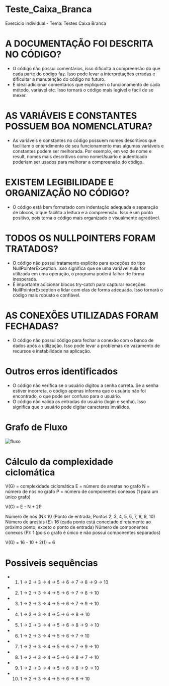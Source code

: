 # Teste_Caixa_Branca
Exercício individual - Tema: Testes Caixa Branca

# A DOCUMENTAÇÃO FOI DESCRITA NO CÓDIGO?
* O código não possui comentários, isso dificulta a compreensão do que cada parte do código faz. Isso pode levar a interpretações erradas e dificultar a manutenção do código no futuro.
* É ideal adicionar comentários que expliquem o funcionamento de cada método, variável etc. Isso tornará o código mais legível e facil de se mexer.

# AS VARIÁVEIS E CONSTANTES POSSUEM BOA NOMENCLATURA?
* As variáveis e constantes no código possuem nomes descritivos que facilitam o entendimento de seu funcionamento mas algumas variáveis e constantes podem ser melhorada. Por exemplo, em vez de nome e result, nomes mais descritivos como nomeUsuario e autenticado poderiam ser usados para melhorar a compreensão do código.

#  EXISTEM LEGIBILIDADE E ORGANIZAÇÃO NO CÓDIGO?
* O código está bem formatado com indentação adequada e separação de blocos, o que facilita a leitura e a compreensão. Isso é um ponto positivo, pois torna o código mais organizado e visualmente agradável.

# TODOS OS NULLPOINTERS FORAM TRATADOS?
* O código não possui tratamento explícito para exceções do tipo NullPointerException. Isso significa que se uma variável nula for utilizada em uma operação, o programa poderá falhar de forma inesperada.
* É importante adicionar blocos try-catch para capturar exceções NullPointerException e lidar com elas de forma adequada. Isso tornará o código mais robusto e confiável.

# AS CONEXÕES UTILIZADAS FORAM FECHADAS?
* O código não possui código para fechar a conexão com o banco de dados após a utilização. Isso pode levar a problemas de vazamento de recursos e instabilidade na aplicação.

# Outros erros identificados
* O código não verifica se o usuário digitou a senha correta. Se a senha estiver incorreta, o código apenas informa que o usuário não foi encontrado, o que pode ser confuso para o usuário.
* O código não valida as entradas do usuário (login e senha). Isso significa que o usuário pode digitar caracteres inválidos.


# Grafo de Fluxo
![fluxo](https://github.com/augustocaio95/Teste_Caixa_Branca/assets/124223509/14dbfc13-85e1-499a-b16b-4dc9743303ff)

# Cálculo da complexidade ciclomática

V(G) = complexidade ciclomática
E = número de arestas no grafo
N = número de nós no grafo
P = número de componentes conexos (1 para um único grafo)

V(G) = E - N + 2P

Número de nós (N): 10 (Ponto de entrada, Pontos 2, 3, 4, 5, 6, 7, 8, 9, 10)
Número de arestas (E): 16 (cada ponto está conectado diretamente ao próximo ponto, exceto o ponto de entrada)
Número de componentes conexos (P): 1 (pois o grafo é único e não possui componentes separados)

V(G) = 16 - 10 + 2(1) = 6

# Possiveis sequências

* 1. 1 -> 2 -> 3 -> 4 -> 5 -> 6 -> 7 -> 8 -> 9 -> 10
* 2. 1 -> 2 -> 3 -> 4 -> 5 -> 6 -> 7 -> 8 -> 10
* 3. 1 -> 2 -> 3 -> 4 -> 5 -> 6 -> 7 -> 9 -> 10
* 4. 1 -> 2 -> 3 -> 4 -> 5 -> 6 -> 8 -> 10
* 5. 1 -> 2 -> 3 -> 4 -> 5 -> 6 -> 8 -> 9 -> 10
* 6. 1 -> 2 -> 3 -> 4 -> 5 -> 6 -> 7 -> 10
* 7. 1 -> 2 -> 3 -> 4 -> 5 -> 6 -> 7 -> 9 -> 10
* 8. 1 -> 2 -> 3 -> 4 -> 5 -> 6 -> 8 -> 7 -> 10
* 9. 1 -> 2 -> 3 -> 4 -> 5 -> 6 -> 8 -> 9 -> 10
* 10. 1 -> 2 -> 3 -> 4 -> 5 -> 6 -> 8 -> 10
